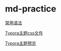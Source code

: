 # md-practice

[常用语法](./docs/markdown-template.md)

[Typora主题css文件](./static/mytheme.css)
 
[Typora主题预览](./docs/test-theme.html)


